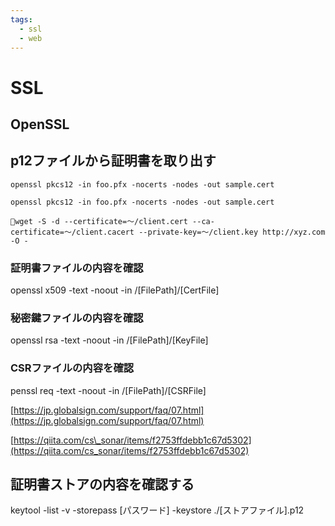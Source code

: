 ```yaml
---
tags:
  - ssl
  - web
---
```


# SSL

## OpenSSL

## p12ファイルから証明書を取り出す

```text
openssl pkcs12 -in foo.pfx -nocerts -nodes -out sample.cert
```

```text
openssl pkcs12 -in foo.pfx -nocerts -nodes -out sample.cert
```

```text
wget -S -d --certificate=〜/client.cert --ca-certificate=〜/client.cacert --private-key=〜/client.key http://xyz.com -O -
```

### 証明書ファイルの内容を確認

openssl x509 -text -noout -in /\[FilePath\]/\[CertFile\]

### 秘密鍵ファイルの内容を確認

openssl rsa -text -noout -in /\[FilePath\]/\[KeyFile\]

### CSRファイルの内容を確認

penssl req -text -noout -in /\[FilePath\]/\[CSRFile\]

[https://jp.globalsign.com/support/faq/07.html](https://jp.globalsign.com/support/faq/07.html)

[https://qiita.com/cs\_sonar/items/f2753ffdebb1c67d5302](https://qiita.com/cs_sonar/items/f2753ffdebb1c67d5302)

## 証明書ストアの内容を確認する

keytool -list -v -storepass \[パスワード\] -keystore ./\[ストアファイル\].p12

